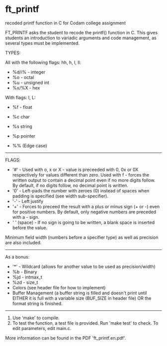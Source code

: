 # ft_printf
recoded printf function in C for Codam college assignment


FT_PRINTF asks the student to recode the printf() function in C. This gives students an introduction to variadic arguments and code management, as several types must be implemented.

TYPES:

All with the following flags: hh, h, l, ll:
- %d/i% - integer
- %o - octal
- %u - unsigned int
- %x/%X - hex


With flags: l, L:
- %f - float


- %c			char
- %s			string
- %p			pointer

- %%			(Edge case)

---
FLAGS:
- '#'  -   	  Used with o, x or X - value is preceeded with 0, 0x or 0X respectively for values different than zero.
            Used with f - forces the written output to contain a decimal point even if no more digits follow. By default, if             no digits follow, no decimal point is written.
- '0'  -       Left-pads the number with zeroes (0) instead of spaces when padding is specified (see width sub-specifier).
- '-'  -       Left justify
- '+'  -       Forces to preceed the result with a plus or minus sign (+ or -) even for positive numbers. By default, only                 negative numbers are preceded with a - sign.
- ' ' (space) - If no sign is going to be written, a blank space is inserted before the value.

Minimum field width (numbers before a specifier type) as well as precision are also included.

---
As a bonus:
- '*' - Wildcard (allows for another value to be used as precision/width)
- %b  - Binary
- %jd - intmax_t
- %zd - size_t
- Colors  (see header file for how to implement)
- Buffer Management (a buffer string is filled and doesn't print until EITHER it is full with a variable size (BUF_SIZE in header file) OR the format string is finished.


-------------------------------------------
1. Use 'make' to compile.
2. To test the function, a test file is provided. Run 'make test' to check. To edit parameters, edit main.c.

More information can be found in the PDF 'ft_printf.en.pdf'.
